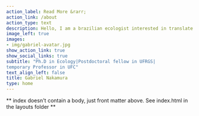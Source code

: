 ```yaml
---
action_label: Read More &rarr;
action_link: /about
action_type: text
description: Hello, I am a brazilian ecologist interested in translate the nature of ecological phenomena in numbers. In this website you will find a little about me, my publications, my current research and some numerical tools useful for ecological analysis
image_left: true
images:
- img/gabriel-avatar.jpg
show_action_link: true
show_social_links: true
subtitle: "Ph.D in Ecology|Postdoctoral fellow in UFRGS|
temporary Professor in UFC"
text_align_left: false
title: Gabriel Nakamura
type: home
---
```


** index doesn't contain a body, just front matter above.
See index.html in the layouts folder **
